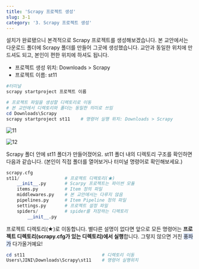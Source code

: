 ```yaml
---
title: 'Scrapy 프로젝트 생성'
slug: 3-1
category: '3. Scrapy 프로젝트 생성'
---
```

설치가 완료됐으니 본격적으로 Scrapy 프로젝트를 생성해보겠습니다. 본 교안에서는 다운로드 폴더에 Scrapy 폴더를 만들어 그곳에 생성했습니다. 교안과 동일한 위치에 만드셔도 되고, 본인이 편한 위치에 하셔도 됩니다.

- 프로젝트 생성 위치: Downloads > Scrapy
- 프로젝트 이름: st11

```powershell
#터미널
scrapy startproject 프로젝트 이름

# 프로젝트 파일을 생성할 디렉토리로 이동
# 본 교안에서 디렉토리와 폴더는 동일한 의미로 쓰임
cd Downloads\Scrapy
scrapy startproject st11    # 명령어 실행 위치: Downloads > Scrapy
```

![11](/scrapy/3-1/11.png)

![12](/scrapy/3-1/12.png)

Scrapy 폴더 안에 st11 폴더가 만들어졌어요. st11 폴더 내의 디렉토리 구조를 확인하면 다음과 같습니다. (본인이 직접 폴더를 열어보거나 터미널 명령어로 확인해보세요.)

```python
scrapy.cfg
st11/                 # 프로젝트 디렉토리(★)
    __init__.py       # Scarpy 프로젝트는 파이썬 모듈
    items.py          # Item 정의 파일
    middlewares.py    # 본 교안에서는 다루지 않음
    pipelines.py      # Item Pipeline 정의 파일
    settings.py       # 프로젝트 설정 파일
    spiders/          # spider를 저장하는 디렉토리
        __init__.py
```

프로젝트 디렉토리(★)로 이동합니다. 별다른 설명이 없다면 앞으로 모든 명령어는 **프로젝트 디렉토리(scrapy.cfg가 있는 디렉토리)에서 실행**합니다. 그렇지 않으면 거친 <span style="background-color:#D9E5FF">풍파가</span> 다가올거예요!

```powershell
cd st11                             # 디렉토리 이동
Users\JINI\Downloads\Scrapy\st11    # 명령어 실행위치
```
